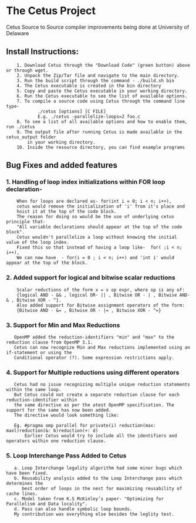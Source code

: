 # The Cetus Project
Cetus Source to Source compiler improvements being done at University of Delaware

## Install Instructions:
        1. Download Cetus through the "Download Code" (green button) above or through wget.
        2. Unpack the Zip/Tar file and navigate to the main directory.
        3. Run the build script through the command - ./build.sh bin
        4. The Cetus executable is created in the bin directory
        5. Copy and paste the Cetus executable in your working directory.
        6. Run the Cetus executable to see the list of available options.
        7. To compile a source code using Cetus through the command line type-
                ./cetus [options] [C FILE]
                E.g. ./cetus -parallelize-loops=2 foo.c
        8. To see a list of all available options and how to enable them, run ./cetus
        9. The output file after running Cetus is made available in the cetus_output folder
            in your working directory.
        10. Inside the resource directory, you can find example programs

## Bug Fixes and added features

### 1. Handling of loop index initializations within FOR loop declaration-
        When for loops are declared as- for(int i = 0; i < n; i++), 
        cetus would remove the initialization of 'i' from it's place and 
        hoist it at the top of the code block.
        The reason for doing so would be the use of underlying cetus principle that- 
        "All variable declarations should appear at the top of the code block". 
        Cetus wouldn't parallelize a loop without knowing the initial value of the loop index.
        Fixed this so that instead of having a loop like-  for( ;i < n; i++),
        We can now have  - for(i = 0 ; i < n; i++) and 'int i' would appear at the top of the block.
    
### 2. Added support for logical and bitwise scalar reductions
        Scalar reductions of the form x = x op expr, where op is any of:
        {logical AND - && , logical OR- || , Bitwise OR - | , Bitwise AND- & , Bitwise XOR - ^}. 
        Also added support for Bitwise assignment operators of the form: 
        {Bitwise AND - &= , Bitwise OR - |= , Bitwise XOR - ^=}
        
### 3. Support for Min and Max Reductions
       OpenMP added the reduction-identifiers "min" and "max" to the reduction clause from OpenMP 3.1.
       Cetus can now recognize Min and Max reductions implemented using an if-statement or using the
       Conditional operator (?). Some expression restrictions apply.
       
### 4. Support for Multiple reductions using different operators
       Cetus had no issue recognizing multiple unique reduction statements within the same loop. 
       But Cetus could not create a separate reduction clause for each reduction-identifier within 
       the same directive as per the atest OpenMP specification. The support for the same has now been added. 
       The directive would look something like:
       
       Eg. #pragma omp parallel for private(i) reduction(max: maxl)reduction(&: b)reduction(+: d)
           Earlier Cetus would try to include all the identifiers and operators within one reduction clause.
       
### 5. Loop Interchange Pass Added to Cetus
       a. Loop Interchange legality algorithm had some minor bugs which have been fixed.
       b. Reusability analysis added to the Loop Interchange pass which determines the 
          best order of loops in the nest for maximizing reusability of cache lines. 
       c. Model taken from K.S McKinley’s paper- "Optimizing for Parallelism and Data locality".
       d. Pass can also handle symbolic loop bounds.
       My contribution was everything else besides the leglity test.


    
    
  
            
